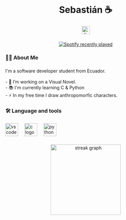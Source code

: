 <h1 align="center">Sebastián ☕</h1>

###

<div align="center">
  <img src="https://img.shields.io/static/v1?message=Discord&logo=discord&label=&color=7289DA&logoColor=white&labelColor=&style=for-the-badge" height="25" alt="discord logo"  />
</div>

###

<div align="center">
  <a href="https://open.spotify.com/user/kuqyk2zwn0sfklc20ekhaf55d">
    <img src="https://spotify-recently-played-readme.vercel.app/api?user=kuqyk2zwn0sfklc20ekhaf55d&count=1&unique=true" alt="Spotify recently played"  />
  </a>
</div>

###

<h3 align="left">👩‍💻  About Me</h3>

###

<p align="left">I'm a software developer student from Ecuador.<br><br>- 🔭 I’m working on a Visual Novel.<br>- 📚 I'm currently learning C & Python<br>- ⚡ In my free time I draw anthropomorfic characters.</p>

###

<h3 align="left">🛠 Language and tools</h3>

###

<div align="left">
  <img src="https://cdn.jsdelivr.net/gh/devicons/devicon/icons/vscode/vscode-original.svg" height="40" alt="vscode logo"  />
  <img width="12" />
  <img src="https://cdn.jsdelivr.net/gh/devicons/devicon/icons/c/c-original.svg" height="40" alt="c logo"  />
  <img width="12" />
  <img src="https://cdn.jsdelivr.net/gh/devicons/devicon/icons/python/python-original.svg" height="40" alt="python logo"  />
</div>

###

<div align="center">
  <img src="https://streak-stats.demolab.com?user=SebastianR18&locale=en&mode=daily&theme=dark&hide_border=false&border_radius=5&order=3" height="220" alt="streak graph"  />
</div>

###
